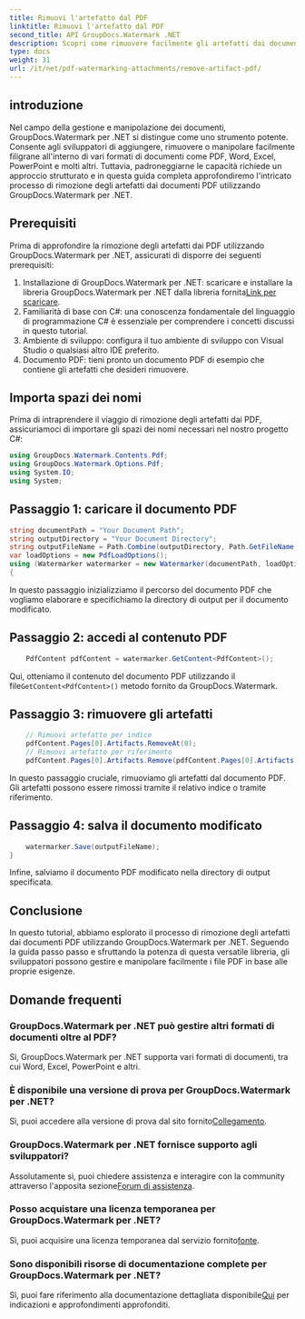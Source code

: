 ```yaml
---
title: Rimuovi l'artefatto dal PDF
linktitle: Rimuovi l'artefatto dal PDF
second_title: API GroupDocs.Watermark .NET
description: Scopri come rimuovere facilmente gli artefatti dai documenti PDF utilizzando GroupDocs.Watermark per .NET. Padroneggia il processo passo dopo passo con il nostro tutorial completo.
type: docs
weight: 31
url: /it/net/pdf-watermarking-attachments/remove-artifact-pdf/
---
```

## introduzione
Nel campo della gestione e manipolazione dei documenti, GroupDocs.Watermark per .NET si distingue come uno strumento potente. Consente agli sviluppatori di aggiungere, rimuovere o manipolare facilmente filigrane all'interno di vari formati di documenti come PDF, Word, Excel, PowerPoint e molti altri. Tuttavia, padroneggiarne le capacità richiede un approccio strutturato e in questa guida completa approfondiremo l'intricato processo di rimozione degli artefatti dai documenti PDF utilizzando GroupDocs.Watermark per .NET.
## Prerequisiti
Prima di approfondire la rimozione degli artefatti dai PDF utilizzando GroupDocs.Watermark per .NET, assicurati di disporre dei seguenti prerequisiti:
1. Installazione di GroupDocs.Watermark per .NET: scaricare e installare la libreria GroupDocs.Watermark per .NET dalla libreria fornita[Link per scaricare](https://releases.groupdocs.com/Watermark/net/).
2. Familiarità di base con C#: una conoscenza fondamentale del linguaggio di programmazione C# è essenziale per comprendere i concetti discussi in questo tutorial.
3. Ambiente di sviluppo: configura il tuo ambiente di sviluppo con Visual Studio o qualsiasi altro IDE preferito.
4. Documento PDF: tieni pronto un documento PDF di esempio che contiene gli artefatti che desideri rimuovere.

## Importa spazi dei nomi
Prima di intraprendere il viaggio di rimozione degli artefatti dai PDF, assicuriamoci di importare gli spazi dei nomi necessari nel nostro progetto C#:
```csharp
using GroupDocs.Watermark.Contents.Pdf;
using GroupDocs.Watermark.Options.Pdf;
using System.IO;
using System;
```
## Passaggio 1: caricare il documento PDF
```csharp
string documentPath = "Your Document Path";
string outputDirectory = "Your Document Directory";
string outputFileName = Path.Combine(outputDirectory, Path.GetFileName(documentPath));
var loadOptions = new PdfLoadOptions();
using (Watermarker watermarker = new Watermarker(documentPath, loadOptions))
{
```
In questo passaggio inizializziamo il percorso del documento PDF che vogliamo elaborare e specifichiamo la directory di output per il documento modificato.
## Passaggio 2: accedi al contenuto PDF
```csharp
    PdfContent pdfContent = watermarker.GetContent<PdfContent>();
```
 Qui, otteniamo il contenuto del documento PDF utilizzando il file`GetContent<PdfContent>()` metodo fornito da GroupDocs.Watermark.
## Passaggio 3: rimuovere gli artefatti
```csharp
    // Rimuovi artefatto per indice
    pdfContent.Pages[0].Artifacts.RemoveAt(0);
    // Rimuovi artefatto per riferimento
    pdfContent.Pages[0].Artifacts.Remove(pdfContent.Pages[0].Artifacts[0]);
```
In questo passaggio cruciale, rimuoviamo gli artefatti dal documento PDF. Gli artefatti possono essere rimossi tramite il relativo indice o tramite riferimento.
## Passaggio 4: salva il documento modificato
```csharp
    watermarker.Save(outputFileName);
}
```
Infine, salviamo il documento PDF modificato nella directory di output specificata.

## Conclusione
In questo tutorial, abbiamo esplorato il processo di rimozione degli artefatti dai documenti PDF utilizzando GroupDocs.Watermark per .NET. Seguendo la guida passo passo e sfruttando la potenza di questa versatile libreria, gli sviluppatori possono gestire e manipolare facilmente i file PDF in base alle proprie esigenze.
## Domande frequenti
### GroupDocs.Watermark per .NET può gestire altri formati di documenti oltre al PDF?
Sì, GroupDocs.Watermark per .NET supporta vari formati di documenti, tra cui Word, Excel, PowerPoint e altri.
### È disponibile una versione di prova per GroupDocs.Watermark per .NET?
 Sì, puoi accedere alla versione di prova dal sito fornito[Collegamento](https://releases.groupdocs.com/).
### GroupDocs.Watermark per .NET fornisce supporto agli sviluppatori?
 Assolutamente sì, puoi chiedere assistenza e interagire con la community attraverso l'apposita sezione[Forum di assistenza](https://forum.groupdocs.com/c/watermark/19).
### Posso acquistare una licenza temporanea per GroupDocs.Watermark per .NET?
 Sì, puoi acquisire una licenza temporanea dal servizio fornito[fonte](https://purchase.groupdocs.com/temporary-license/).
### Sono disponibili risorse di documentazione complete per GroupDocs.Watermark per .NET?
 Sì, puoi fare riferimento alla documentazione dettagliata disponibile[Qui](https://reference.groupdocs.com/Watermark/net/) per indicazioni e approfondimenti approfonditi.